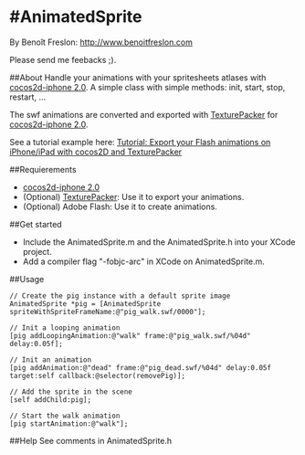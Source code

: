 #AnimatedSprite
==============
By Benoît Freslon: http://www.benoitfreslon.com

Please send me feebacks ;).

##About
Handle your animations with your spritesheets atlases with [cocos2d-iphone 2.0](http://www.cocos2d-iphone.org/).
A simple class with simple methods: init, start, stop, restart, ...

The swf animations are converted and exported with [TexturePacker](http://www.codeandweb.com/texturepacker) for [cocos2d-iphone 2.0](http://www.cocos2d-iphone.org/).

See a tutorial example here: [Tutorial: Export your Flash animations on iPhone/iPad with cocos2D and TexturePacker](http://www.benoitfreslon.com/tutorial-export-your-flash-animations-on-iphoneipad-with-cocos2d-and-texturepacker)

##Requierements
* [cocos2d-iphone 2.0](http://www.cocos2d-iphone.org/)
* (Optional) [TexturePacker](http://www.codeandweb.com/texturepacker): Use it to export your animations.
* (Optional) Adobe Flash: Use it to create animations.

##Get started
* Include the AnimatedSprite.m and the AnimatedSprite.h into your XCode project.
* Add a compiler flag "-fobjc-arc" in XCode on AnimatedSprite.m.

##Usage
```
// Create the pig instance with a default sprite image
AnimatedSprite *pig = [AnimatedSprite spriteWithSpriteFrameName:@"pig_walk.swf/0000"];
        
// Init a looping animation
[pig addLoopingAnimation:@"walk" frame:@"pig_walk.swf/%04d" delay:0.05f];
        
// Init an animation
[pig addAnimation:@"dead" frame:@"pig_dead.swf/%04d" delay:0.05f target:self callback:@selector(removePig)];
        
// Add the sprite in the scene
[self addChild:pig];
        
// Start the walk animation
[pig startAnimation:@"walk"];
```

##Help
See comments in AnimatedSprite.h
